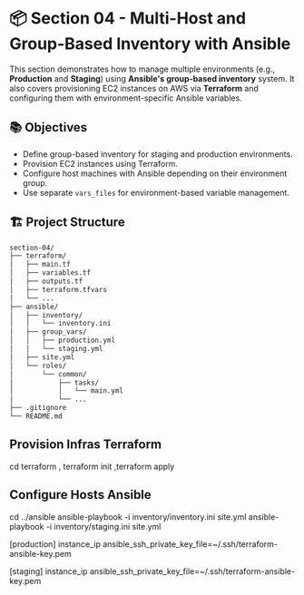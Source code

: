 # 📦 Section 04 - Multi-Host and Group-Based Inventory with Ansible

This section demonstrates how to manage multiple environments (e.g., **Production** and **Staging**) using **Ansible's group-based inventory** system. It also covers provisioning EC2 instances on AWS via **Terraform** and configuring them with environment-specific Ansible variables.

## 📚 Objectives

- Define group-based inventory for staging and production environments.
- Provision EC2 instances using Terraform.
- Configure host machines with Ansible depending on their environment group.
- Use separate `vars_files` for environment-based variable management.

## 🏗️ Project Structure

```bash
section-04/
├── terraform/
│   ├── main.tf
│   ├── variables.tf
│   ├── outputs.tf
│   ├── terraform.tfvars
│   └── ...
├── ansible/
│   ├── inventory/
│   │   └── inventory.ini
│   ├── group_vars/
│   │   ├── production.yml
│   │   └── staging.yml
│   ├── site.yml
│   └── roles/
│       └── common/
│           ├── tasks/
│           │   └── main.yml
│           └── ...
├── .gitignore
└── README.md

```

## Provision Infras Terraform

cd terraform  , terraform init ,terraform apply

## Configure Hosts Ansible

cd ../ansible
ansible-playbook -i inventory/inventory.ini site.yml
ansible-playbook -i inventory/staging.ini site.yml

[production]
instance_ip ansible_ssh_private_key_file=~/.ssh/terraform-ansible-key.pem

[staging]
instance_ip ansible_ssh_private_key_file=~/.ssh/terraform-ansible-key.pem
